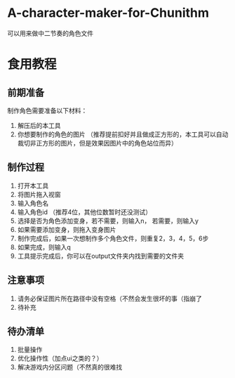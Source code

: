 # A-character-maker-for-Chunithm
可以用来做中二节奏的角色文件

# 食用教程
## 前期准备
制作角色需要准备以下材料：

1. 解压后的本工具
2. 你想要制作的角色的图片 （推荐提前扣好并且做成正方形的，本工具可以自动裁切非正方形的图片，但是效果因图片中的角色站位而异）

## 制作过程
1. 打开本工具
2. 将图片拖入视窗
3. 输入角色名
4. 输入角色id （推荐4位，其他位数暂时还没测试）
5. 选择是否为角色添加变身，若不需要，则输入n， 若需要，则输入y
6. 如果需要添加变身，则拖入变身图片
7. 制作完成后，如果一次想制作多个角色文件，则重复2，3，4，5，6步
8. 如果完成，则输入q
9. 工具提示完成后，你可以在output文件夹内找到需要的文件夹

## 注意事项
1. 请务必保证图片所在路径中没有空格（不然会发生很坏的事（指崩了
2. 待补充

## 待办清单
1. 批量操作
2. 优化操作性（加点ui之类的？）
3. 解决游戏内分区问题（不然真的很难找

